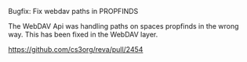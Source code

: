 Bugfix: Fix webdav paths in PROPFINDS

The WebDAV Api was handling paths on spaces propfinds in the wrong way. This has been fixed in the WebDAV layer.

https://github.com/cs3org/reva/pull/2454
